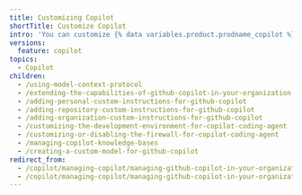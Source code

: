 ```yaml
---
title: Customizing Copilot
shortTitle: Customize Copilot
intro: 'You can customize {% data variables.product.prodname_copilot %} to make it fit your specific needs.'
versions:
  feature: copilot
topics:
  - Copilot
children:
  - /using-model-context-protocol
  - /extending-the-capabilities-of-github-copilot-in-your-organization
  - /adding-personal-custom-instructions-for-github-copilot
  - /adding-repository-custom-instructions-for-github-copilot
  - /adding-organization-custom-instructions-for-github-copilot
  - /customizing-the-development-environment-for-copilot-coding-agent
  - /customizing-or-disabling-the-firewall-for-copilot-coding-agent
  - /managing-copilot-knowledge-bases
  - /creating-a-custom-model-for-github-copilot
redirect_from:
  - /copilot/managing-copilot/managing-github-copilot-in-your-organization/customizing-copilot-for-your-organization
  - /copilot/managing-copilot/managing-github-copilot-in-your-organization/enhancing-copilot-for-your-organization
---
```


